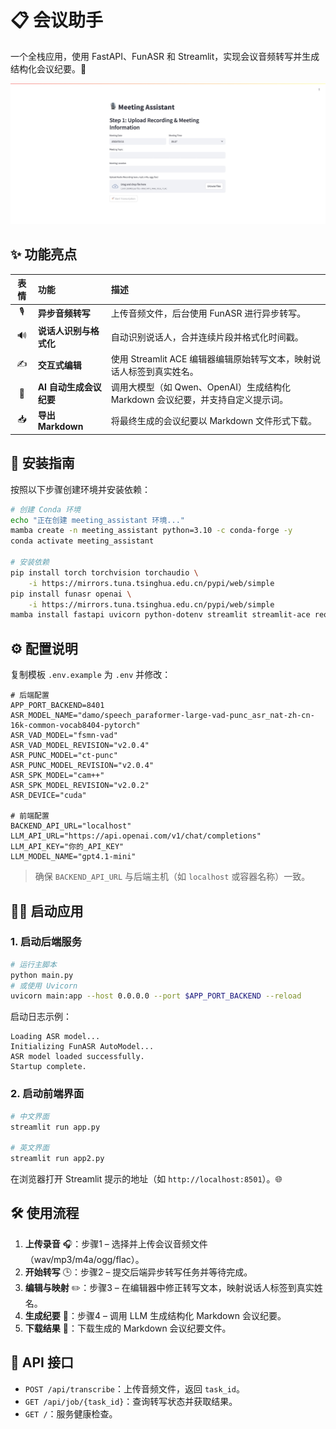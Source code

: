 # 📋 会议助手

一个全栈应用，使用 FastAPI、FunASR 和 Streamlit，实现会议音频转写并生成结构化会议纪要。🚀

![Streamlit 界面](images/meeting_assistant.jpeg)

## ✨ 功能亮点

|  表情 | 功能              | 描述                                                 |
| :-: | :-------------- | :------------------------------------------------- |
|  🎙 | **异步音频转写**      | 上传音频文件，后台使用 FunASR 进行异步转写。                         |
|  🔊 | **说话人识别与格式化**   | 自动识别说话人，合并连续片段并格式化时间戳。                             |
|  ✍️ | **交互式编辑**       | 使用 Streamlit ACE 编辑器编辑原始转写文本，映射说话人标签到真实姓名。         |
|  🤖 | **AI 自动生成会议纪要** | 调用大模型（如 Qwen、OpenAI）生成结构化 Markdown 会议纪要，并支持自定义提示词。 |
|  📥 | **导出 Markdown** | 将最终生成的会议纪要以 Markdown 文件形式下载。                       |

## 🚀 安装指南

按照以下步骤创建环境并安装依赖：

```bash
# 创建 Conda 环境
echo "正在创建 meeting_assistant 环境..."
mamba create -n meeting_assistant python=3.10 -c conda-forge -y
conda activate meeting_assistant

# 安装依赖
pip install torch torchvision torchaudio \
    -i https://mirrors.tuna.tsinghua.edu.cn/pypi/web/simple
pip install funasr openai \
    -i https://mirrors.tuna.tsinghua.edu.cn/pypi/web/simple
mamba install fastapi uvicorn python-dotenv streamlit streamlit-ace requests librosa ffmpeg onnxruntime -c conda-forge -y
```

## ⚙️ 配置说明

复制模板 `.env.example` 为 `.env` 并修改：

```env
# 后端配置
APP_PORT_BACKEND=8401
ASR_MODEL_NAME="damo/speech_paraformer-large-vad-punc_asr_nat-zh-cn-16k-common-vocab8404-pytorch"
ASR_VAD_MODEL="fsmn-vad"
ASR_VAD_MODEL_REVISION="v2.0.4"
ASR_PUNC_MODEL="ct-punc"
ASR_PUNC_MODEL_REVISION="v2.0.4"
ASR_SPK_MODEL="cam++"
ASR_SPK_MODEL_REVISION="v2.0.2"
ASR_DEVICE="cuda"

# 前端配置
BACKEND_API_URL="localhost"
LLM_API_URL="https://api.openai.com/v1/chat/completions"
LLM_API_KEY="你的_API_KEY"
LLM_MODEL_NAME="gpt4.1-mini"
```

> 确保 `BACKEND_API_URL` 与后端主机（如 `localhost` 或容器名称）一致。

## 🏃‍♂️ 启动应用

### 1. 启动后端服务

```bash
# 运行主脚本
python main.py
# 或使用 Uvicorn
uvicorn main:app --host 0.0.0.0 --port $APP_PORT_BACKEND --reload
```

启动日志示例：

```
Loading ASR model...
Initializing FunASR AutoModel...
ASR model loaded successfully.
Startup complete.
```

### 2. 启动前端界面

```bash
# 中文界面
streamlit run app.py

# 英文界面
streamlit run app2.py
```

在浏览器打开 Streamlit 提示的地址（如 `http://localhost:8501`）。🌐

## 🛠 使用流程

1. **上传录音** 🎧：步骤1 – 选择并上传会议音频文件（wav/mp3/m4a/ogg/flac）。
2. **开始转写** 🕒：步骤2 – 提交后端异步转写任务并等待完成。
3. **编辑与映射** ✏️：步骤3 – 在编辑器中修正转写文本，映射说话人标签到真实姓名。
4. **生成纪要** 📝：步骤4 – 调用 LLM 生成结构化 Markdown 会议纪要。
5. **下载结果** 💾：下载生成的 Markdown 会议纪要文件。

## 📡 API 接口

* `POST /api/transcribe`：上传音频文件，返回 `task_id`。
* `GET /api/job/{task_id}`：查询转写状态并获取结果。
* `GET /`：服务健康检查。
